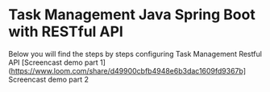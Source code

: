 # Task Management Java Spring Boot with RESTful API
Below you will find the steps by steps configuring Task Management Restful API
[Screencast demo part 1](https://www.loom.com/share/d49900cbfb4948e6b3dac1609fd9367b]
Screencast demo part 2
